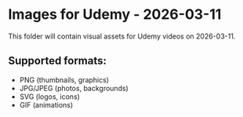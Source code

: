 # Images for Udemy - 2026-03-11

This folder will contain visual assets for Udemy videos on 2026-03-11.

## Supported formats:
- PNG (thumbnails, graphics)
- JPG/JPEG (photos, backgrounds)
- SVG (logos, icons)
- GIF (animations)

